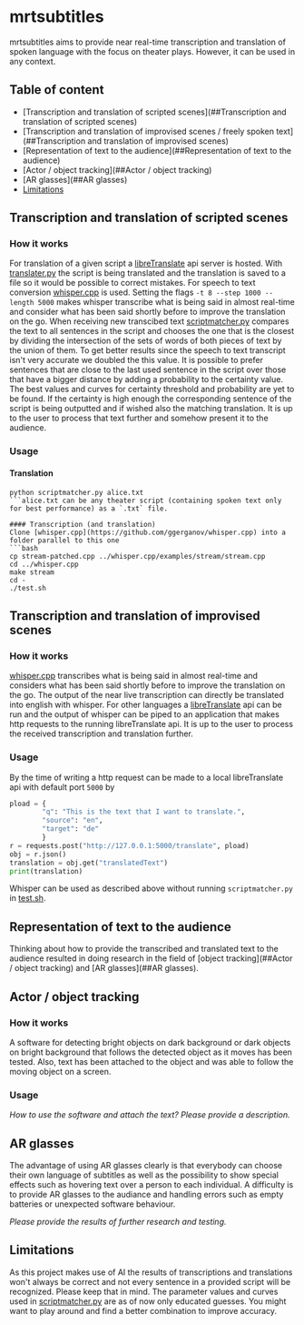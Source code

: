 # mrtsubtitles
mrtsubtitles aims to provide near real-time transcription and translation of spoken language with the focus on theater plays. However, it can be used in any context.

## Table of content
- [Transcription and translation of scripted scenes](##Transcription and translation of scripted scenes)
- [Transcription and translation of improvised scenes / freely spoken text](##Transcription and translation of improvised scenes)
- [Representation of text to the audience](##Representation of text to the audience)
- [Actor / object tracking](##Actor / object tracking)
- [AR glasses](##AR glasses)
- [Limitations](##Limitations)

## Transcription and translation of scripted scenes
### How it works
For translation of a given script a [libreTranslate](https://github.com/LibreTranslate/LibreTranslate) api server is hosted. With [translater.py](translater.py) the script is being translated and the translation is saved to a file so it would be possible to correct mistakes.
For speech to text conversion [whisper.cpp](https://github.com/ggerganov/whisper.cpp) is used. Setting the flags `-t 8 --step 1000 --length 5000` makes whisper transcribe what is being said in almost real-time and consider what has been said shortly before to improve the translation on the go. When receiving new transcibed text [scriptmatcher.py](scriptmatcher.py) compares the text to all sentences in the script and chooses the one that is the closest by dividing the intersection of the sets of words of both pieces of text by the union of them. To get better results since the speech to text transcript isn't very accurate we doubled the this value. It is possible to prefer sentences that are close to the last used sentence in the script over those that have a bigger distance by adding a probability to the certainty value. The best values and curves for certainty threshold and probability are yet to be found. If the certainty is high enough the corresponding sentence of the script is being outputted and if wished also the matching translation. It is up to the user to process that text further and somehow present it to the audience.

### Usage 
#### Translation
```
python scriptmatcher.py alice.txt
```alice.txt can be any theater script (containing spoken text only for best performance) as a `.txt` file.

#### Transcription (and translation)
Clone [whisper.cpp](https://github.com/ggerganov/whisper.cpp) into a folder parallel to this one
```bash
cp stream-patched.cpp ../whisper.cpp/examples/stream/stream.cpp
cd ../whisper.cpp
make stream
cd -
./test.sh
```

## Transcription and translation of improvised scenes
### How it works
[whisper.cpp](https://github.com/ggerganov/whisper.cpp) transcribes what is being said in almost real-time and considers what has been said shortly before to improve the translation on the go. The output of the near live transcription can directly be translated into english with whisper. For other languages a [libreTranslate](https://github.com/LibreTranslate/LibreTranslate) api can be run and the output of whisper can be piped to an application that makes http requests to the running libreTranslate api. It is up to the user to process the received transcription and translation further.

### Usage
By the time of writing a http request can be made to a local libreTranslate api with default port `5000` by
```py
pload = {
        "q": "This is the text that I want to translate.", 
        "source": "en", 
        "target": "de"
        }
r = requests.post("http://127.0.0.1:5000/translate", pload)
obj = r.json()
translation = obj.get("translatedText")
print(translation)
```
Whisper can be used as described above without running `scriptmatcher.py` in [test.sh](test.sh).

## Representation of text to the audience
Thinking about how to provide the transcribed and translated text to the audience resulted in doing research in the field of [object tracking](##Actor / object tracking) and [AR glasses](##AR glasses).

## Actor / object tracking
### How it works
A software for detecting bright objects on dark background or dark objects on bright background that follows the detected object as it moves has been tested. Also, text has been attached to the object and was able to follow the moving object on a screen.

### Usage
*How to use the software and attach the text? Please provide a description.*

## AR glasses
The advantage of using AR glasses clearly is that everybody can choose their own language of subtitles as well as the possibility to show special effects such as hovering text over a person to each individual.
A difficulty is to provide AR glasses to the audiance and handling errors such as empty batteries or unexpected software behaviour.

*Please provide the results of further research and testing.*

## Limitations
As this project makes use of AI the results of transcriptions and translations won't always be correct and not every sentence in a provided script will be recognized. Please keep that in mind.
The parameter values and curves used in [scriptmatcher.py](scriptmatcher.py) are as of now only educated guesses. You might want to play around and find a better combination to improve accuracy.
